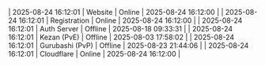 | 2025-08-24 16:12:01 | Website | Online | 2025-08-24 16:12:00 |
| 2025-08-24 16:12:01 | Registration | Online | 2025-08-24 16:12:00 |
| 2025-08-24 16:12:01 | Auth Server | Offline | 2025-08-18 09:33:31 |
| 2025-08-24 16:12:01 | Kezan (PvE) | Offline | 2025-08-03 17:58:02 |
| 2025-08-24 16:12:01 | Gurubashi (PvP) | Offline | 2025-08-23 21:44:06 |
| 2025-08-24 16:12:01 | Cloudflare | Online | 2025-08-24 16:12:00 |
